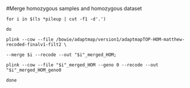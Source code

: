 












#Merge homozygous samples and homozygous dataset

```for i in $(ls *pileup | cut -f1 -d'.')```

```do```

```plink --cow --file /bowie/adaptmap/version1/adaptmapTOP-HOM-matthew-recoded-finalv1-filt2 \```

```--merge $i --recode --out "$i"_merged_HOM; ```

```plink --cow --file "$i"_merged_HOM --geno 0 --recode --out "$i"_merged_HOM_geno0```

```done```
